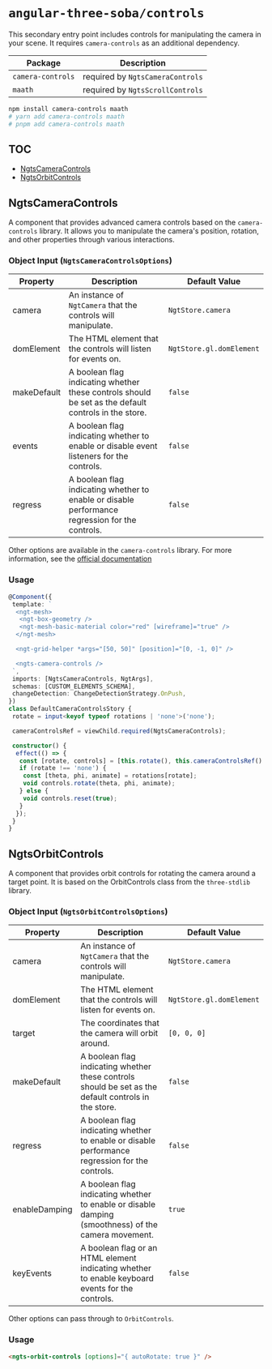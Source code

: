 # `angular-three-soba/controls`

This secondary entry point includes controls for manipulating the camera in your scene. It requires `camera-controls` as an additional dependency.

| Package           | Description                      |
| ----------------- | -------------------------------- |
| `camera-controls` | required by `NgtsCameraControls` |
| `maath`           | required by `NgtsScrollControls` |

```bash
npm install camera-controls maath
# yarn add camera-controls maath
# pnpm add camera-controls maath
```

## TOC

- [NgtsCameraControls](#ngtscameracontrols)
- [NgtsOrbitControls](#ngtsorbitcontrols)

## NgtsCameraControls

A component that provides advanced camera controls based on the `camera-controls` library. It allows you to manipulate the camera's position, rotation, and other properties through various interactions.

### Object Input (`NgtsCameraControlsOptions`)

| Property    | Description                                                                                          | Default Value            |
| ----------- | ---------------------------------------------------------------------------------------------------- | ------------------------ |
| camera      | An instance of `NgtCamera` that the controls will manipulate.                                        | `NgtStore.camera`        |
| domElement  | The HTML element that the controls will listen for events on.                                        | `NgtStore.gl.domElement` |
| makeDefault | A boolean flag indicating whether these controls should be set as the default controls in the store. | `false`                  |
| events      | A boolean flag indicating whether to enable or disable event listeners for the controls.             | `false`                  |
| regress     | A boolean flag indicating whether to enable or disable performance regression for the controls.      | `false`                  |

Other options are available in the `camera-controls` library. For more information, see the [official documentation](https://github.com/yomotsu/camera-controls?tab=readme-ov-file)

### Usage

```ts
@Component({
 template: `
  <ngt-mesh>
   <ngt-box-geometry />
   <ngt-mesh-basic-material color="red" [wireframe]="true" />
  </ngt-mesh>

  <ngt-grid-helper *args="[50, 50]" [position]="[0, -1, 0]" />

  <ngts-camera-controls />
 `,
 imports: [NgtsCameraControls, NgtArgs],
 schemas: [CUSTOM_ELEMENTS_SCHEMA],
 changeDetection: ChangeDetectionStrategy.OnPush,
})
class DefaultCameraControlsStory {
 rotate = input<keyof typeof rotations | 'none'>('none');

 cameraControlsRef = viewChild.required(NgtsCameraControls);

 constructor() {
  effect(() => {
   const [rotate, controls] = [this.rotate(), this.cameraControlsRef().controls()];
   if (rotate !== 'none') {
    const [theta, phi, animate] = rotations[rotate];
    void controls.rotate(theta, phi, animate);
   } else {
    void controls.reset(true);
   }
  });
 }
}
```

## NgtsOrbitControls

A component that provides orbit controls for rotating the camera around a target point. It is based on the OrbitControls class from the `three-stdlib` library.

### Object Input (`NgtsOrbitControlsOptions`)

| Property      | Description                                                                                          | Default Value            |
| ------------- | ---------------------------------------------------------------------------------------------------- | ------------------------ |
| camera        | An instance of `NgtCamera` that the controls will manipulate.                                        | `NgtStore.camera`        |
| domElement    | The HTML element that the controls will listen for events on.                                        | `NgtStore.gl.domElement` |
| target        | The coordinates that the camera will orbit around.                                                   | `[0, 0, 0]`              |
| makeDefault   | A boolean flag indicating whether these controls should be set as the default controls in the store. | `false`                  |
| regress       | A boolean flag indicating whether to enable or disable performance regression for the controls.      | `false`                  |
| enableDamping | A boolean flag indicating whether to enable or disable damping (smoothness) of the camera movement.  | `true`                   |
| keyEvents     | A boolean flag or an HTML element indicating whether to enable keyboard events for the controls.     | `false`                  |

Other options can pass through to `OrbitControls`.

### Usage

```html
<ngts-orbit-controls [options]="{ autoRotate: true }" />
```
